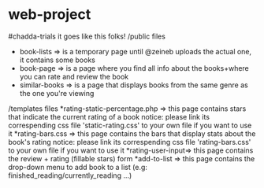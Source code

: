 # web-project
#chadda-trials 
it goes like this folks! 
/public files 
  * book-lists => is a temporary page until @zeineb uploads the actual one, it contains some books 
  * book-page => is a page where you find all info about the books+where you can rate and review the book 
  * similar-books => is a page that displays books from the same genre as the one you're viewing 
 
 /templates files 
    *rating-static-percentage.php => this page contains stars that indicate the current rating of a book 
     notice: please link its correspending css file 'static-rating.css' to your own file if you want to use it 
     *rating-bars.css => this page contains the bars that display stats about the book's rating 
     notice: please link its correspending css file 'rating-bars.css' to your own file if you want to use it
     *rating-user-input=> this page contains the review + rating (fillable stars) form 
     *add-to-list => this page contains the drop-down menu to add book to a list (e.g: finished_reading/currently_reading ...)
     
     
